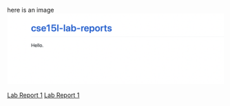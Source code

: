 here is an image
![Image](image.png)

[Lab Report 1](lab-report-1-week-2.html)
[Lab Report 1](https://HenryXII.github.io/cse15l-lab-reports/lab-report-1-week-2.html)
